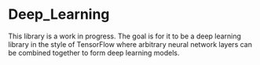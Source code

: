 # Deep_Learning

This library is a work in progress. The goal is for it to be a deep learning library in the style of TensorFlow where arbitrary neural network layers can be combined together to form deep learning models.
